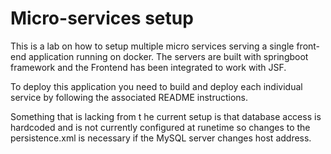 # Micro-services setup 

This is a lab on how to setup multiple micro services serving a single front-end application running on docker. The servers are built with springboot framework and the Frontend has been integrated to work with JSF. 

To deploy this application you need to build and deploy each individual service by following the associated README instructions. 

Something that is lacking from t he current setup is that database access is hardcoded and is not currently configured at runetime so changes to the persistence.xml is necessary if the MySQL server changes host address. 